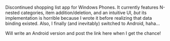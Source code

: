 Discontinued shopping list app for Windows Phones. It currently features N-nested categories, item addition/deletion, and an intuitive UI, *but* its implementation is horrible because I wrote it before realizing that data binding existed. Also, I finally (and inevitably) switched to Android, haha...

Will write an Android version and post the link here when I get the chance!
